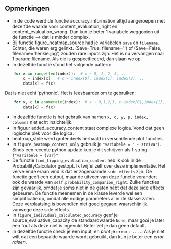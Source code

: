 ## Opmerkingen

- In de code werd de functie accuracy_information altijd aangeroepen met dezelfde
  waarde voor content_evaluation_right en content_evaluation_wrong. Dan kun je beter
  1 variabele weggooien uit de functie --> dat is minder complex.
- Bij functie figure_heatmap_source had je variabelen `save` en `filename`. Echter, die waren erg gelinkt. (Save=True, filename='') of (Save=False, filename='henkie.jpg') zouden rare inputs zijn. Het is nu vervangen naar 1 param: filename. Als die is gespecificeerd, dan slaan we op.
- In dezelfde functie stond het volgende pattern:

```python
    for x in range(len(index)):  # x ~ 0, 1, 2, 3, ..
        c = index[x]   # c ~ index[0], index[1], index[2], ..
        data[x] = f(c)
```

Dat is niet echt 'pythonic'. Het is leesbaarder om te gebruiken:

```python
    for x, c in enumerate(index):  # x ~ 0,1,2,3, c~index[0],index[1],index[2]
        data[x] = f(c)
```

- In dezelfde functie is het gebruik van namen `x, c, y, p, index, columns` niet echt inzichtelijk.
- In figuur added_accuracy_content staat complexe logica.
  Vond dat geen logische plek voor die logica.
- heatmap_style werd grotendeels herhaald in verschillende plot functies
- In `figure_heatmap_content_only` gebruik je `"variabele = " + str(var)`.
  Sinds een recente python update kun je dit schrijven als f-string:
  `f"variabele = {var}"`
- De functie `find_tipping_evaluation_content` heb ik ook in de ProbabilityCalculator
  gestopt. Ik twijfel zelf over deze implementatie. Het vervelende eraan vind ik dat
  er zogenaamde `side-effects` zijn. De functie geeft een output, maar de uitvoer van deze
  functie verandert ook de waarde van `self.probability_companion_right`. Zulke functies
  zijn gevaarlijk, omdat je soms niet in de gaten hebt dat deze side effects gebeuren.
  De functie meenemen in de klasse leverde wel een simplificatie op, omdat alle nodige
  parameters al in de klasse zaten. <br>
  Deze verplaatsing is bovendien niet goed gegaan: waarschijnlijk vanwege deze
  side effects.
- In `figure_individual_calculated_accuracy` geef je source_evaluative_capacity de
  standaardwaarde `None`, maar gooi je later een fout als deze niet is ingevuld. Beter
  zet je dan geen default.
- In dezelfde functie check je een input, en _print_ je `error: ....`. Als je niet wilt
  dat een bepaalde waarde wordt gebruikt, dan kun je beter een _error raisen_.

